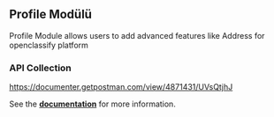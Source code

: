 ## Profile Modülü

Profile Module allows users to add advanced features like Address for openclassify platform

### API Collection

https://documenter.getpostman.com/view/4871431/UVsQtjhJ

See the **[documentation](https://docs.openclassify.com/)** for more information.